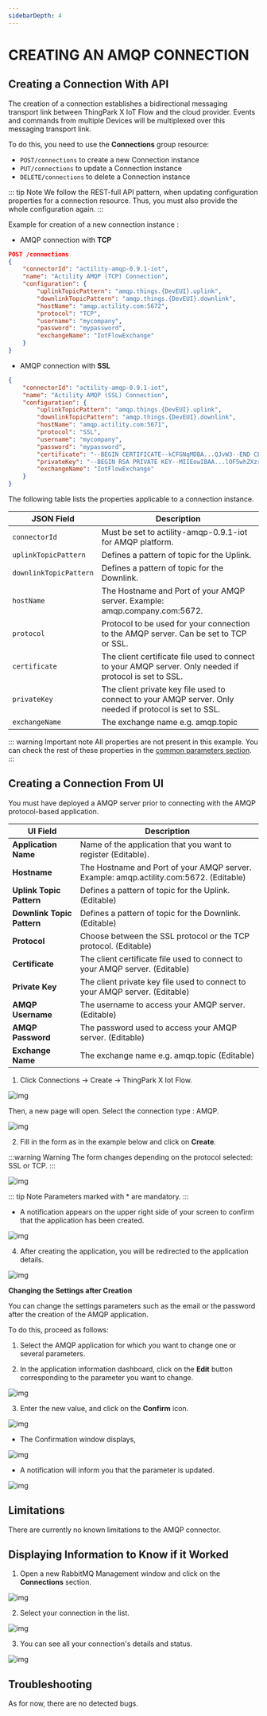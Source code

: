 ```yaml
---
sidebarDepth: 4
---
```


# CREATING AN AMQP CONNECTION

## Creating a Connection With API

The creation of a connection establishes a bidirectional messaging transport link between ThingPark X IoT Flow and the cloud provider. Events and commands from multiple Devices will be multiplexed over this messaging transport link.

To do this, you need to use the **Connections** group resource:

* `POST/connections` to create a new Connection instance
* `PUT/connections` to update a Connection instance
* `DELETE/connections` to delete a Connection instance

::: tip Note
We follow the REST-full API pattern, when updating configuration properties for a connection resource. Thus, you must also provide the whole configuration again.
:::

Example for creation of a new connection instance :

* AMQP connection with **TCP**

```json
POST /connections
{
    "connectorId": "actility-amqp-0.9.1-iot",
    "name": "Actility AMQP (TCP) Connection",
    "configuration": {
        "uplinkTopicPattern": "amqp.things.{DevEUI}.uplink",
        "downlinkTopicPattern": "amqp.things.{DevEUI}.downlink",
        "hostName": "amqp.actility.com:5672",
        "protocol": "TCP",
        "username": "mycompany",
        "password": "mypassword",
        "exchangeName": "IotFlowExchange"
    }
}
```

* AMQP connection with **SSL**

```json
{
    "connectorId": "actility-amqp-0.9.1-iot",
    "name": "Actility AMQP (SSL) Connection",
    "configuration": {
        "uplinkTopicPattern": "amqp.things.{DevEUI}.uplink",
        "downlinkTopicPattern": "amqp.things.{DevEUI}.downlink",
        "hostName": "amqp.actility.com:5671",
        "protocol": "SSL",
        "username": "mycompany",
        "password": "mypassword",
        "certificate": "--BEGIN CERTIFICATE--kCFGNqMDBA...QJvW3--END CERTIFICATE--",
        "privateKey": "--BEGIN RSA PRIVATE KEY--MIIEowIBAA...lOF5whZXzrHHACsWqAwermxHK7--END RSA PRIVATE KEY--",
        "exchangeName": "IotFlowExchange"
    }
}
```

The following table lists the properties applicable to a connection instance.

| JSON Field | Description |
| ------ | ----------- |
| ```connectorId``` | Must be set to actility-amqp-0.9.1-iot for AMQP platform. |
| ```uplinkTopicPattern``` | Defines a pattern of topic for the Uplink. |
| ```downlinkTopicPattern``` | Defines a pattern of topic for the Downlink. |
| ```hostName``` | The Hostname and Port of your AMQP server. Example: amqp.company.com:5672. |
| ```protocol``` | Protocol to be used for your connection to the AMQP server. Can be set to TCP or SSL. |
| ```certificate``` | The client certificate file used to connect to your AMQP server. Only needed if protocol is set to SSL. |
| ```privateKey``` | The client private key file used to connect to your AMQP server. Only needed if protocol is set to SSL. |
| ```exchangeName``` | The exchange name e.g. amqp.topic |

::: warning Important note
All properties are not present in this example. You can check the rest of these properties in the [common parameters section](../../Getting_Started/Setting_Up_A_Connection_instance/About_connections.html#common-parameters).
:::

## Creating a Connection From UI

You must have deployed a AMQP server prior to connecting with the AMQP protocol-based application.

| UI Field | Description |
| ------ | ----------- |
| **Application Name** | Name of the application that you want to register (Editable). |
| **Hostname** | The Hostname and Port of your AMQP server. Example: amqp.actility.com:5672. (Editable) |
| **Uplink Topic Pattern** | Defines a pattern of topic for the Uplink. (Editable) |
| **Downlink Topic Pattern** | Defines a pattern of topic for the Downlink. (Editable) |
| **Protocol** | Choose between the SSL protocol or the TCP protocol. (Editable) |
| **Certificate** | The client certificate file used to connect to your AMQP server. (Editable) |
| **Private Key** | The client private key file used to connect to your AMQP server. (Editable) |
| **AMQP Username** | The username to access your AMQP server. (Editable) |
| **AMQP Password** | The password used to access your AMQP server. (Editable) |
| **Exchange Name** |The exchange name e.g. amqp.topic (Editable) |

1. Click Connections -> Create -> ThingPark X Iot Flow.

![img](images/ui/create_connection.png)

Then, a new page will open. Select the connection type : AMQP.

![img](images/ui/create_amqp.png)

2. Fill in the form as in the example below and click on **Create**.

:::warning Warning
The form changes depending on the protocol selected: SSL or TCP.
:::

![img](images/ui/form.png)

::: tip Note
Parameters marked with * are mandatory.
:::

* A notification appears on the upper right side of your screen to confirm that the application has been created.

![img](images/ui/notif_created.png)

4. After creating the application, you will be redirected to the application details.

![img](images/ui/details.png)

**Changing the Settings after Creation**

You can change the settings parameters such as the email or the password after the creation of the AMQP application.

To do this, proceed as follows:

1. Select the AMQP application for which you want to change one or several parameters.

2. In the application information dashboard, click on the **Edit** button corresponding to the parameter you want to change.

![img](images/ui/edit.png)

3. Enter the new value, and click on the **Confirm** icon.

![img](images/ui/confirm.png)

* The Confirmation window displays,

![img](images/ui/proceed.png)

* A notification will inform you that the parameter is updated.

![img](images/ui/notif_update.png)

## Limitations

There are currently no known limitations to the AMQP connector.

## Displaying Information to Know if it Worked

1. Open a new RabbitMQ Management window and click on the **Connections** section.

![img](images/rabbitmq.png)

2. Select your connection in the list.

![img](images/rabbitmq_list.png)

3. You can see all your connection's details and status.

![img](images/rabbitmq_overview.png)

## Troubleshooting

As for now, there are no detected bugs.
